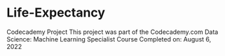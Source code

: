 # Life-Expectancy
Codecademy Project
This project was part of the Codecademy.com Data Science: Machine Learning Specialist Course
Completed on: August 6, 2022
